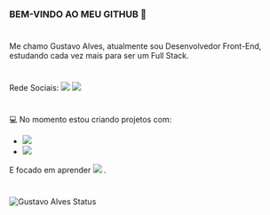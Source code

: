 ### BEM-VINDO AO MEU GITHUB 👋
#

Me chamo Gustavo Alves, atualmente sou Desenvolvedor Front-End, estudando cada vez mais para ser um Full Stack.
#
Rede Sociais:
<a href="https://www.linkedin.com/in/dev-gustavo-alves/" target="_blank"><img src="https://img.shields.io/badge/LinkedIn-0077B5?style=for-the-badge&logo=linkedin&logoColor=white" target="_blank"></a> <a href="https://www.instagram.com/gustavo_allves04/" target="_blank"><img src="https://img.shields.io/badge/Instagram-E4405F?style=for-the-badge&logo=instagram&logoColor=white" target="_blank"></a>
#

:computer: No momento estou criando projetos com: 

- <img src="https://img.shields.io/badge/HTML5-E34F26?style=for-the-badge&logo=html5&logoColor=white">
- <img src="https://img.shields.io/badge/CSS3-1572B6?style=for-the-badge&logo=css3&logoColor=white"> 

E focado em aprender <img src="https://img.shields.io/badge/JavaScript-F7DF1E?style=for-the-badge&logo=javascript&logoColor=black"> .
#




![Gustavo Alves Status](https://github-readme-stats.vercel.app/api?username=GustavoAlves04&show_icons=true&theme=radical)
